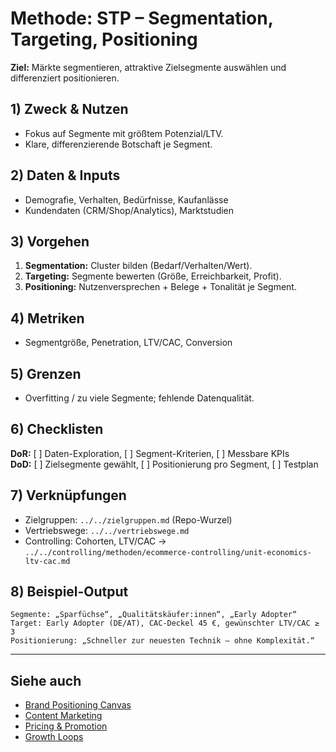 # Methode: STP – Segmentation, Targeting, Positioning

**Ziel:** Märkte segmentieren, attraktive Zielsegmente auswählen und differenziert positionieren.

## 1) Zweck & Nutzen
- Fokus auf Segmente mit größtem Potenzial/LTV.
- Klare, differenzierende Botschaft je Segment.

## 2) Daten & Inputs
- Demografie, Verhalten, Bedürfnisse, Kaufanlässe
- Kundendaten (CRM/Shop/Analytics), Marktstudien

## 3) Vorgehen
1. **Segmentation:** Cluster bilden (Bedarf/Verhalten/Wert).  
2. **Targeting:** Segmente bewerten (Größe, Erreichbarkeit, Profit).  
3. **Positioning:** Nutzenversprechen + Belege + Tonalität je Segment.

## 4) Metriken
- Segmentgröße, Penetration, LTV/CAC, Conversion

## 5) Grenzen
- Overfitting / zu viele Segmente; fehlende Datenqualität.

## 6) Checklisten
**DoR:** [ ] Daten-Exploration, [ ] Segment-Kriterien, [ ] Messbare KPIs  
**DoD:** [ ] Zielsegmente gewählt, [ ] Positionierung pro Segment, [ ] Testplan

## 7) Verknüpfungen
- Zielgruppen: `../../zielgruppen.md` (Repo-Wurzel)  
- Vertriebswege: `../../vertriebswege.md`  
- Controlling: Cohorten, LTV/CAC → `../../controlling/methoden/ecommerce-controlling/unit-economics-ltv-cac.md`

## 8) Beispiel-Output
```text
Segmente: „Sparfüchse“, „Qualitätskäufer:innen“, „Early Adopter“
Target: Early Adopter (DE/AT), CAC-Deckel 45 €, gewünschter LTV/CAC ≥ 3
Positionierung: „Schneller zur neuesten Technik – ohne Komplexität.“
```

---

## Siehe auch
- [Brand Positioning Canvas](brand-positioning-canvas.md)
- [Content Marketing](content-marketing.md)
- [Pricing & Promotion](pricing-und-promotion.md)
- [Growth Loops](growth-loops.md)
